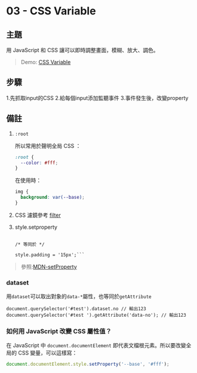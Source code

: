 # 03 - CSS Variable

## 主題

用 JavaScript 和 CSS 讓可以即時調整畫面，模糊、放大、調色。

>Demo: [CSS Variable](https://neilworlds.com/javascript-30/03_CSS-Variables/index.html)

## 步驟

1.先抓取input的CSS
2.給每個input添加監聽事件
3.事件發生後，改變property

## 備註
	
1. `:root` 
	
	所以常用於聲明全局 CSS ：
	
	```css
	:root {
	  --color: #fff;
	}
	```
	
	在使用時：
	
	```css
	img {
	  background: var(--base);
	}
	```
	
2. CSS 濾鏡參考 [filter](https://developer.mozilla.org/zh-CN/docs/Web/CSS/filter)

3. style.setproperty

	```style.setProperty('padding', '15px');
	
 	/* 等同於 */
	
	style.padding = '15px';```
	
>參照:[MDN-setProperty](https://developer.mozilla.org/en-US/docs/Web/API/CSSStyleDeclaration/setProperty)

### **dataset**

用```dataset```可以取出對象的```data-*```屬性，也等同於```getAttribute```

```<div id="test" data-no="123"></div>
document.querySelector('#test').dataset.no // 輸出123
document.querySelector('#test ').getAttribute('data-no'); // 輸出123
```
	
### **如何用 JavaScript 改變 CSS 屬性值？**

在 JavaScript 中 `document.documentElement` 即代表文檔根元素。所以要改變全局的 CSS 變量，可以這樣寫：
	
```js
document.documentElement.style.setProperty('--base', '#fff');
```
